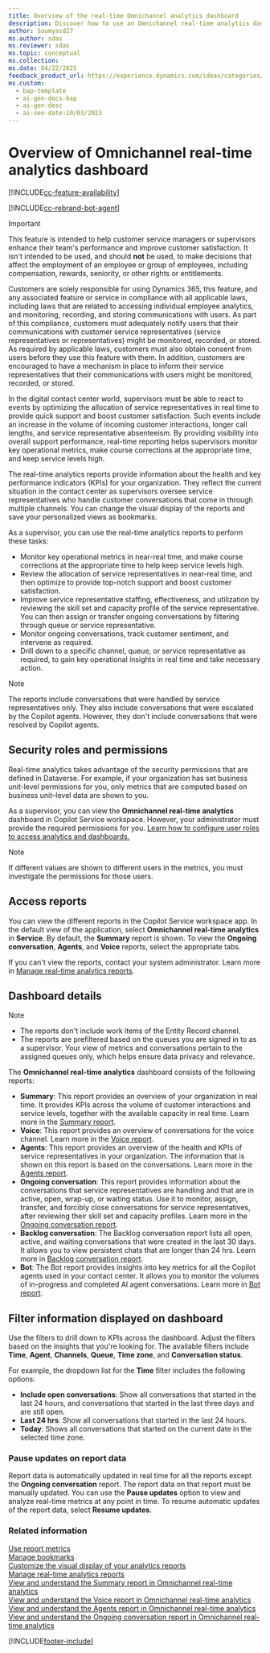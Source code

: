 ```yaml
---
title: Overview of the real-time Omnichannel analytics dashboard
description: Discover how to use an Omnichannel real-time analytics dashboard to optimize customer service representative staffing, monitor key metrics, and improve customer satisfaction.
author: Soumyasd27
ms.author: sdas
ms.reviewer: sdas
ms.topic: conceptual
ms.collection:
ms.date: 04/22/2025
feedback_product_url: https://experience.dynamics.com/ideas/categories/list/?category=a7f4a807-de3b-eb11-a813-000d3a579c38&forum=b68e50a6-88d9-e811-a96b-000d3a1be7ad
ms.custom:
  - bap-template
  - ai-gen-docs-bap
  - ai-gen-desc
  - ai-seo-date:10/03/2023
---
```


# Overview of Omnichannel real-time analytics dashboard

[!INCLUDE[cc-feature-availability](../../includes/cc-feature-availability.md)]

[!INCLUDE[cc-rebrand-bot-agent](../../includes/cc-rebrand-bot-agent.md)]

> [!IMPORTANT]
> This feature is intended to help customer service managers or supervisors enhance their team's performance and improve customer satisfaction. It isn't intended to be used, and should **not** be used, to make decisions that affect the employment of an employee or group of employees, including compensation, rewards, seniority, or other rights or entitlements.
>
> Customers are solely responsible for using Dynamics 365, this feature, and any associated feature or service in compliance with all applicable laws, including laws that are related to accessing individual employee analytics, and monitoring, recording, and storing communications with users. As part of this compliance, customers must adequately notify users that their communications with customer service representatives (service representatives or representatives) might be monitored, recorded, or stored. As required by applicable laws, customers must also obtain consent from users before they use this feature with them. In addition, customers are encouraged to have a mechanism in place to inform their service representatives that their communications with users might be monitored, recorded, or stored.

In the digital contact center world, supervisors must be able to react to events by optimizing the allocation of service representatives in real time to provide quick support and boost customer satisfaction. Such events include an increase in the volume of incoming customer interactions, longer call lengths, and service representative absenteeism. By providing visibility into overall support performance, real-time reporting helps supervisors monitor key operational metrics, make course corrections at the appropriate time, and keep service levels high.

The real-time analytics reports provide information about the health and key performance indicators (KPIs) for your organization. They reflect the current situation in the contact center as supervisors oversee service representatives who handle customer conversations that come in through multiple channels. You can change the visual display of the reports and save your personalized views as bookmarks.

As a supervisor, you can use the real-time analytics reports to perform these tasks:

- Monitor key operational metrics in near-real time, and make course corrections at the appropriate time to help keep service levels high.
- Review the allocation of service representatives in near-real time, and then optimize to provide top-notch support and boost customer satisfaction.
- Improve service representative staffing, effectiveness, and utilization by reviewing the skill set and capacity profile of the service representative. You can then assign or transfer ongoing conversations by filtering through queue or service representative.
- Monitor ongoing conversations, track customer sentiment, and intervene as required.
- Drill down to a specific channel, queue, or service representative as required, to gain key operational insights in real time and take necessary action.

> [!NOTE]
> The reports include conversations that were handled by service representatives only. They also include conversations that were escalated by the Copilot agents. However, they don't include conversations that were resolved by Copilot agents.

## Security roles and permissions

Real-time analytics takes advantage of the security permissions that are defined in Dataverse. For example, if your organization has set business unit-level permissions for you, only metrics that are computed based on business unit–level data are shown to you.

As a supervisor, you can view the **Omnichannel real-time analytics** dashboard in Copilot Service workspace. However, your administrator must provide the required permissions for you. [Learn how to configure user roles to access analytics and dashboards.](../administer/configure-customer-service-analytics-insights-csh.md#configure-user-access-to-analytics-and-dashboards)

> [!NOTE]
> If different values are shown to different users in the metrics, you must investigate the permissions for those users.

## Access reports

You can view the different reports in the Copilot Service workspace app. In the default view of the application, select **Omnichannel real-time analytics** in **Service**. By default, the **Summary** report is shown. To view the **Ongoing conversation**, **Agents**, and **Voice** reports, select the appropriate tabs.

If you can't view the reports, contact your system administrator. Learn more in [Manage real-time analytics reports](../administer/enable-realtime-analytics-dashboard-administrator.md#manage-real-time-analytics-reports-in-omnichannel-for-customer-service).

## Dashboard details

> [!NOTE]
> - The reports don't include work items of the Entity Record channel.
> - The reports are prefiltered based on the queues you are signed in to as a supervisor. Your view of metrics and conversations pertain to the assigned queues only, which helps ensure data privacy and relevance.

The **Omnichannel real-time analytics** dashboard consists of the following reports:

- **Summary**: This report provides an overview of your organization in real time. It provides KPIs across the volume of customer interactions and service levels, together with the available capacity in real time. Learn more in the [Summary report](realtime-summary-dashboard.md).
- **Voice**: This report provides an overview of conversations for the voice channel. Learn more in the [Voice report](realtime-voice-dashboard.md).
- **Agents**: This report provides an overview of the health and KPIs of service representatives in your organization. The information that is shown on this report is based on the conversations. Learn more in the [Agents report](realtime-agents-analytics.md).
- **Ongoing conversation**: This report provides information about the conversations that service representatives are handling and that are in active, open, wrap-up, or waiting status. Use it to monitor, assign, transfer, and forcibly close conversations for service representatives, after reviewing their skill set and capacity profiles. Learn more in the [Ongoing conversation report](realtime-ongoing.md).
- **Backlog conversation**: The Backlog conversation report lists all open, active, and waiting conversations that were created in the last 30 days. It allows you to view persistent chats that are longer than 24 hrs. Learn more in [Backlog conversation report](realtime-backlog-conv.md#view-and-understand-the-backlog-conversation-report-in-omnichannel-real-time-analytics).
- **Bot**: The Bot report provides insights into key metrics for all the Copilot agents used in your contact center. It allows you to monitor the volumes of in-progress and completed AI agent conversations. Learn more in [Bot report](/dynamics365/contact-center/use/agent-realtime-dashboard). 

## Filter information displayed on dashboard

Use the filters to drill down to KPIs across the dashboard. Adjust the filters based on the insights that you're looking for. The available filters include **Time**, **Agent**, **Channels**, **Queue**, **Time zone**, and **Conversation status**. 

For example, the dropdown list for the **Time** filter includes the following options:

- **Include open conversations**: Show all conversations that started in the last 24 hours, and conversations that started in the last three days and are still open.
- **Last 24 hrs**: Show all conversations that started in the last 24 hours.
- **Today**: Shows all conversations that started on the current date in the selected time zone.

### Pause updates on report data

Report data is automatically updated in real time for all the reports except the **Ongoing conversation** report. The report data on that report must be manually updated. You can use the **Pause updates** option to view and analyze real-time metrics at any point in time. To resume automatic updates of the report data, select **Resume updates**.

### Related information

[Use report metrics](oc-metrics-dimensions.md)<br>
[Manage bookmarks](manage-bookmarks.md)<br>
[Customize the visual display of your analytics reports](customize-reports.md)<br>
[Manage real-time analytics reports](../administer/enable-realtime-analytics-dashboard-administrator.md#manage-real-time-analytics-reports-in-omnichannel-for-customer-service)<br>
[View and understand the Summary report in Omnichannel real-time analytics](realtime-summary-dashboard.md)<br>
[View and understand the Voice report in Omnichannel real-time analytics](realtime-voice-dashboard.md)<br>
[View and understand the Agents report in Omnichannel real-time analytics](realtime-agents-analytics.md)<br>
[View and understand the Ongoing conversation report in Omnichannel real-time analytics](realtime-ongoing.md)

[!INCLUDE[footer-include](../../includes/footer-banner.md)]
